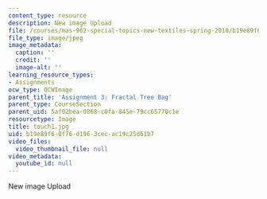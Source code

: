 ```yaml
---
content_type: resource
description: New image Upload
file: /courses/mas-962-special-topics-new-textiles-spring-2010/b19e89f60f76d1963cecac19c25d61b7_touch1.jpg
file_type: image/jpeg
image_metadata:
  caption: ''
  credit: ''
  image-alt: ''
learning_resource_types:
- Assignments
ocw_type: OCWImage
parent_title: 'Assignment 3: Fractal Tree Bag'
parent_type: CourseSection
parent_uid: 5af02bea-0868-c0fa-845e-79cc65770c1e
resourcetype: Image
title: touch1.jpg
uid: b19e89f6-0f76-d196-3cec-ac19c25d61b7
video_files:
  video_thumbnail_file: null
video_metadata:
  youtube_id: null
---
```

New image Upload

